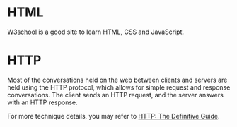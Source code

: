 # HTML
[W3school](https://www.w3schools.com/html/default.asp) is a good site to learn HTML, CSS and JavaScript.

# HTTP
Most of the conversations held on the web between clients and servers are held using the HTTP protocol, which allows for simple request and response conversations. The client sends an HTTP request, and the server answers with an HTTP response.

For more technique details, you may refer to [HTTP: The Definitive Guide](https://book.douban.com/subject/1440226/).
